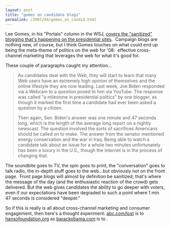 ```yaml
---
layout: post
title: "gomes on candidate blogs"
permalink: /2007/04/gomes_on_candid.html
---
```


Lee Gomes, in his "Portals" column in the WSJ, [covers the "sanitized" blogging that's happening on the presidential sites](http://online.wsj.com/article/SB117625377335665794.html?mod=hps_us_my_columnists).  Campaign blogs are nothing new, of course, but I think Gomes touches on what could end up being the meta-theme of politics on the web for '08:  effective cross-channel marketing that leverages the web for what it's good for.

These couple of paragraphs caught my attention...

> As candidates deal with the Web, they will start to learn that many Web users have an extremely high opinion of themselves and the online lifestyle they are now leading. Last week, Joe Biden responded via a Webcam to a question posed to him via YouTube. The response was called "a milestone in presidential politics" by one blogger, as though it marked the first time a candidate had ever been asked a question by a citizen.
> 
> Then again, Sen. Biden's answer was one minute and 47 seconds long, which is the length of the average long report on a nightly newscast. The question involved the sorts of sacrifices Americans should be called on to make. The answer from the senator mentioned energy conservation and the war in Iraq. Being able to watch a candidate talk about an issue for a whole two minutes unfortunately has been a luxury in the U.S., though the Internet is in the process of changing that.

The soundbite goes to TV, the spin goes to print, the "conversation" goes to talk radio, the in-depth stuff goes to the web...but obviously not on the front page.  Front page blogs will almost by definition be sanitized; that's where the message of the day (and the enthusiastic reaction of the crowd) gets delivered. But the web gives candidates the ability to go deeper with voters, even if our expectations have been degraded to such a point where 1 min 47 seconds is considered "deeper."

So if this is really is all about cross-channel marketing and consumer engagement, then here's a thought experiment: [abc.com/lost](http://www.abc.com/lost/) is to [hansofoundation.org](http://www.hansofoundation.org/) as [barackobama.com](http://www.barackobama.com/) is to **<blank>**.